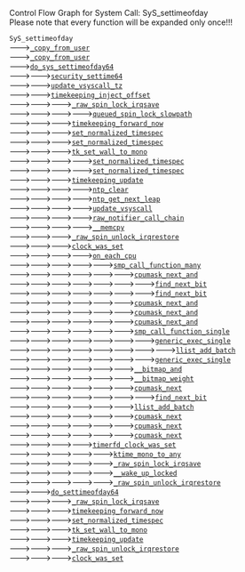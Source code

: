 Control Flow Graph for System Call: SyS_settimeofday  
Please note that every function will be expanded only once!!! 

`SyS_settimeofday`  
--->[`_copy_from_user`](https://elixir.bootlin.com/linux/v4.14.62/ident/_copy_from_user)  
--->[`_copy_from_user`](https://elixir.bootlin.com/linux/v4.14.62/ident/_copy_from_user)  
--->[`do_sys_settimeofday64`](https://elixir.bootlin.com/linux/v4.14.62/ident/do_sys_settimeofday64)  
--->--->[`security_settime64`](https://elixir.bootlin.com/linux/v4.14.62/ident/security_settime64)  
--->--->[`update_vsyscall_tz`](https://elixir.bootlin.com/linux/v4.14.62/ident/update_vsyscall_tz)  
--->--->[`timekeeping_inject_offset`](https://elixir.bootlin.com/linux/v4.14.62/ident/timekeeping_inject_offset)  
--->--->--->[`_raw_spin_lock_irqsave`](https://elixir.bootlin.com/linux/v4.14.62/ident/_raw_spin_lock_irqsave)  
--->--->--->--->[`queued_spin_lock_slowpath`](https://elixir.bootlin.com/linux/v4.14.62/ident/queued_spin_lock_slowpath)  
--->--->--->[`timekeeping_forward_now`](https://elixir.bootlin.com/linux/v4.14.62/ident/timekeeping_forward_now)  
--->--->--->[`set_normalized_timespec`](https://elixir.bootlin.com/linux/v4.14.62/ident/set_normalized_timespec)  
--->--->--->[`set_normalized_timespec`](https://elixir.bootlin.com/linux/v4.14.62/ident/set_normalized_timespec)  
--->--->--->[`tk_set_wall_to_mono`](https://elixir.bootlin.com/linux/v4.14.62/ident/tk_set_wall_to_mono)  
--->--->--->--->[`set_normalized_timespec`](https://elixir.bootlin.com/linux/v4.14.62/ident/set_normalized_timespec)  
--->--->--->--->[`set_normalized_timespec`](https://elixir.bootlin.com/linux/v4.14.62/ident/set_normalized_timespec)  
--->--->--->[`timekeeping_update`](https://elixir.bootlin.com/linux/v4.14.62/ident/timekeeping_update)  
--->--->--->--->[`ntp_clear`](https://elixir.bootlin.com/linux/v4.14.62/ident/ntp_clear)  
--->--->--->--->[`ntp_get_next_leap`](https://elixir.bootlin.com/linux/v4.14.62/ident/ntp_get_next_leap)  
--->--->--->--->[`update_vsyscall`](https://elixir.bootlin.com/linux/v4.14.62/ident/update_vsyscall)  
--->--->--->--->[`raw_notifier_call_chain`](https://elixir.bootlin.com/linux/v4.14.62/ident/raw_notifier_call_chain)  
--->--->--->--->[`__memcpy`](https://elixir.bootlin.com/linux/v4.14.62/ident/__memcpy)  
--->--->--->[`_raw_spin_unlock_irqrestore`](https://elixir.bootlin.com/linux/v4.14.62/ident/_raw_spin_unlock_irqrestore)  
--->--->--->[`clock_was_set`](https://elixir.bootlin.com/linux/v4.14.62/ident/clock_was_set)  
--->--->--->--->[`on_each_cpu`](https://elixir.bootlin.com/linux/v4.14.62/ident/on_each_cpu)  
--->--->--->--->--->[`smp_call_function_many`](https://elixir.bootlin.com/linux/v4.14.62/ident/smp_call_function_many)  
--->--->--->--->--->--->[`cpumask_next_and`](https://elixir.bootlin.com/linux/v4.14.62/ident/cpumask_next_and)  
--->--->--->--->--->--->--->[`find_next_bit`](https://elixir.bootlin.com/linux/v4.14.62/ident/find_next_bit)  
--->--->--->--->--->--->--->[`find_next_bit`](https://elixir.bootlin.com/linux/v4.14.62/ident/find_next_bit)  
--->--->--->--->--->--->[`cpumask_next_and`](https://elixir.bootlin.com/linux/v4.14.62/ident/cpumask_next_and)  
--->--->--->--->--->--->[`cpumask_next_and`](https://elixir.bootlin.com/linux/v4.14.62/ident/cpumask_next_and)  
--->--->--->--->--->--->[`cpumask_next_and`](https://elixir.bootlin.com/linux/v4.14.62/ident/cpumask_next_and)  
--->--->--->--->--->--->[`smp_call_function_single`](https://elixir.bootlin.com/linux/v4.14.62/ident/smp_call_function_single)  
--->--->--->--->--->--->--->[`generic_exec_single`](https://elixir.bootlin.com/linux/v4.14.62/ident/generic_exec_single)  
--->--->--->--->--->--->--->--->[`llist_add_batch`](https://elixir.bootlin.com/linux/v4.14.62/ident/llist_add_batch)  
--->--->--->--->--->--->--->[`generic_exec_single`](https://elixir.bootlin.com/linux/v4.14.62/ident/generic_exec_single)  
--->--->--->--->--->--->[`__bitmap_and`](https://elixir.bootlin.com/linux/v4.14.62/ident/__bitmap_and)  
--->--->--->--->--->--->[`__bitmap_weight`](https://elixir.bootlin.com/linux/v4.14.62/ident/__bitmap_weight)  
--->--->--->--->--->--->[`cpumask_next`](https://elixir.bootlin.com/linux/v4.14.62/ident/cpumask_next)  
--->--->--->--->--->--->--->[`find_next_bit`](https://elixir.bootlin.com/linux/v4.14.62/ident/find_next_bit)  
--->--->--->--->--->--->[`llist_add_batch`](https://elixir.bootlin.com/linux/v4.14.62/ident/llist_add_batch)  
--->--->--->--->--->--->[`cpumask_next`](https://elixir.bootlin.com/linux/v4.14.62/ident/cpumask_next)  
--->--->--->--->--->--->[`cpumask_next`](https://elixir.bootlin.com/linux/v4.14.62/ident/cpumask_next)  
--->--->--->--->--->--->[`cpumask_next`](https://elixir.bootlin.com/linux/v4.14.62/ident/cpumask_next)  
--->--->--->--->[`timerfd_clock_was_set`](https://elixir.bootlin.com/linux/v4.14.62/ident/timerfd_clock_was_set)  
--->--->--->--->--->[`ktime_mono_to_any`](https://elixir.bootlin.com/linux/v4.14.62/ident/ktime_mono_to_any)  
--->--->--->--->--->[`_raw_spin_lock_irqsave`](https://elixir.bootlin.com/linux/v4.14.62/ident/_raw_spin_lock_irqsave)  
--->--->--->--->--->[`__wake_up_locked`](https://elixir.bootlin.com/linux/v4.14.62/ident/__wake_up_locked)  
--->--->--->--->--->[`_raw_spin_unlock_irqrestore`](https://elixir.bootlin.com/linux/v4.14.62/ident/_raw_spin_unlock_irqrestore)  
--->--->[`do_settimeofday64`](https://elixir.bootlin.com/linux/v4.14.62/ident/do_settimeofday64)  
--->--->--->[`_raw_spin_lock_irqsave`](https://elixir.bootlin.com/linux/v4.14.62/ident/_raw_spin_lock_irqsave)  
--->--->--->[`timekeeping_forward_now`](https://elixir.bootlin.com/linux/v4.14.62/ident/timekeeping_forward_now)  
--->--->--->[`set_normalized_timespec`](https://elixir.bootlin.com/linux/v4.14.62/ident/set_normalized_timespec)  
--->--->--->[`tk_set_wall_to_mono`](https://elixir.bootlin.com/linux/v4.14.62/ident/tk_set_wall_to_mono)  
--->--->--->[`timekeeping_update`](https://elixir.bootlin.com/linux/v4.14.62/ident/timekeeping_update)  
--->--->--->[`_raw_spin_unlock_irqrestore`](https://elixir.bootlin.com/linux/v4.14.62/ident/_raw_spin_unlock_irqrestore)  
--->--->--->[`clock_was_set`](https://elixir.bootlin.com/linux/v4.14.62/ident/clock_was_set)  
